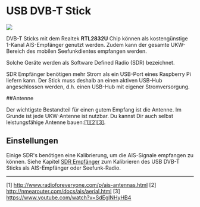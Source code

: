 # USB DVB-T Stick


![](../en/sdr.png)

DVB-T Sticks mit dem Realtek **RTL2832U** Chip können als kostengünstige 1-Kanal AIS-Empfänger genutzt werden. Zudem kann der gesamte UKW-Bereich des mobilen Seefunkdientes empfangen werden.

Solche Geräte werden als Software Defined Radio (SDR) bezeichnet.

SDR Empfänger benötigen mehr Strom als ein USB-Port eines Raspberry Pi liefern kann. Der Stick muss deshalb an einen aktiven USB-Hub angeschlossen werden, d.h. einen USB-Hub mit eigener Stromversorgung.

##Antenne

Der wichtigste Bestandteil für einen gutem Empfang ist die Antenne. Im Grunde ist jede UKW-Antenne ist nutzbar. Du kannst Dir auch selbst leistungsfähige Antenne bauen:[[1]](http://www.radioforeveryone.com/p/ais-antennas.html)[[2]](http://nmearouter.com/docs/ais/aerial.html)[[3]](https://www.youtube.com/watch?v=SdEglNHyHB4).



## Einstellungen

Einige SDR's benötigen eine Kalibrierung, um die AIS-Signale empfangen zu können. Siehe Kapitel [SDR Empfänger](/sdr-receiver.md) zum Kalibrieren des USB DVB-T Sticks als AIS-Empfänger oder Seefunk-Radio.

---

[1] http://www.radioforeveryone.com/p/ais-antennas.html [2] http://nmearouter.com/docs/ais/aerial.html [3] https://www.youtube.com/watch?v=SdEglNHyHB4

